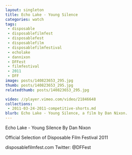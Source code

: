 ```yaml
---
layout: singleton
title: Echo Lake - Young Silence
categories: watch
tags:
 - disposable
 - disposablefilmfest
 - disposablefest
 - disposablefilm
 - disposablefilmfestival
 - echolake
 - dannixon
 - DFFest
 - filmfestival
 - 2011
 - DFF
image: posts/140823653_295.jpg
thumb: posts/140823653_295.jpg
relatedthumb: posts/140823653_295.jpg

video: //player.vimeo.com/video/21846648
collections:
 - 2011-03-24-2011-competitive-shorts.md
blurb: Echo Lake - Young Silence, a film by Dan Nixon.
---
```


Echo Lake - Young Silence
By Dan Nixon

Official Selection of Disposable Film Festival 2011

disposablefilmfest.com
Twitter: @DFFest
